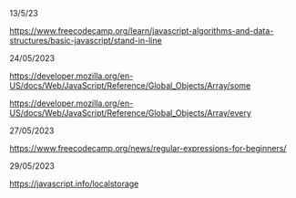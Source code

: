 13/5/23

https://www.freecodecamp.org/learn/javascript-algorithms-and-data-structures/basic-javascript/stand-in-line

24/05/2023

https://developer.mozilla.org/en-US/docs/Web/JavaScript/Reference/Global_Objects/Array/some

https://developer.mozilla.org/en-US/docs/Web/JavaScript/Reference/Global_Objects/Array/every

27/05/2023

https://www.freecodecamp.org/news/regular-expressions-for-beginners/


29/05/2023

https://javascript.info/localstorage
